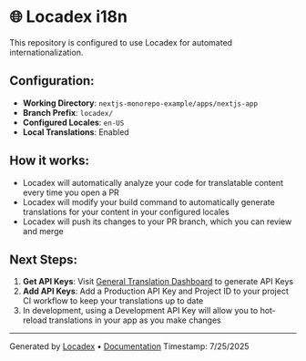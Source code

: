 # 🌐 Locadex i18n

This repository is configured to use Locadex for automated internationalization.

## Configuration:

- **Working Directory**: `nextjs-monorepo-example/apps/nextjs-app`
- **Branch Prefix**: `locadex/`
- **Configured Locales**: `en-US`
- **Local Translations**: Enabled

## How it works:

- Locadex will automatically analyze your code for translatable content every time you open a PR
- Locadex will modify your build command to automatically generate translations for your content in your configured locales
- Locadex will push its changes to your PR branch, which you can review and merge

## Next Steps:
1. **Get API Keys**: Visit [General Translation Dashboard](https://dash.generaltranslation.com) to generate API Keys
2. **Add API Keys**: Add a Production API Key and Project ID to your project CI workflow to keep your translations up to date
3. In development, using a Development API Key will allow you to hot-reload translations in your app as you make changes

---

Generated by [Locadex](https://generaltranslation.com) • [Documentation](https://generaltranslation.com/docs)
Timestamp: 7/25/2025
